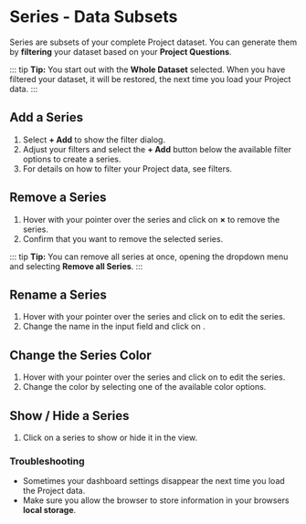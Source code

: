 # Series - Data Subsets

Series are subsets of your complete Project dataset. You can generate them by **filtering** your dataset based on your **Project Questions**.

::: tip
**Tip:** You start out with the **Whole Dataset** selected. When you have filtered your dataset, it will be restored, the next time you load your Project data.
:::

## Add a Series

1. Select **+ Add** to show the filter dialog.
2. Adjust your filters and select the **+ Add** button below the available filter options to create a series.
3. For details on how to filter your Project data, see filters.

## Remove a Series

1. Hover with your pointer over the series and click on **&times;** to remove the series.
2. Confirm that you want to remove the selected series.

::: tip
**Tip:** You can remove all series at once, opening the <i class="fa fa-bars"></i> dropdown menu and selecting **Remove all Series**.
:::

## Rename a Series

1. Hover with your pointer over the series and click on **<i class="fa fa-cog"></i>** to edit the series.
2. Change the name in the input field and click on **<i class="fa fa-check"></i>**.

## Change the Series Color

1. Hover with your pointer over the series and click on **<i class="fa fa-cog"></i>** to edit the series.
2. Change the color by selecting one of the available color options.

## Show / Hide a Series

1. Click on a series to show or hide it in the view.

### Troubleshooting

- Sometimes your dashboard settings disappear the next time you load the Project data.
- Make sure you allow the browser to store information in your browsers **local storage**.